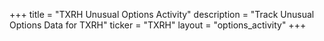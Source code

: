 +++
title = "TXRH Unusual Options Activity"
description = "Track Unusual Options Data for TXRH"
ticker = "TXRH"
layout = "options_activity"
+++

